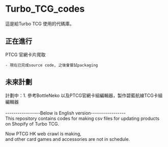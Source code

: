 # Turbo_TCG_codes
這是給Turbo TCG 使用的代碼庫。  
## 正在進行
PTCG 官網卡片爬取  

    - 現在已完成source code, 之後會嘗試packaging  

## 未來計劃  

計劃中：1. 參考BottleNeko 以及PTCG官網卡組編輯器，製作碧藍航線TCG卡組編輯器
<br />
<br />
-----------------Below is English version-----------------  
This repository contains codes for making csv files for updating products on Shopify of 
Turbo TCG.  

Now PTCG HK web crawl is making,  
and other card games and accessories are not in schedule.
